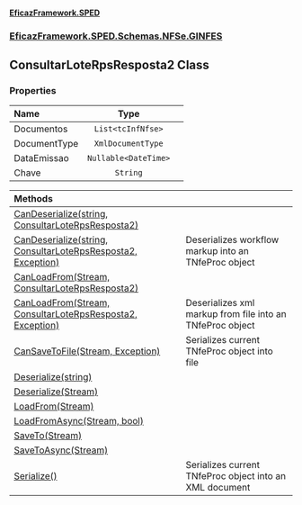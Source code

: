 #### [EficazFramework.SPED](EficazFrameworkSPED.md 'EficazFramework SPED')
### [EficazFramework.SPED.Schemas.NFSe.GINFES](EficazFramework.SPED.Schemas.NFSe.GINFES.md 'EficazFramework.SPED.Schemas.NFSe.GINFES')

## ConsultarLoteRpsResposta2 Class
### Properties

| Name | Type | |
| :--- | :---: | :--- |
| Documentos | `List<tcInfNfse>` |  |
| DocumentType | `XmlDocumentType` |  |
| DataEmissao | `Nullable<DateTime>` |  |
| Chave | `String` |  |

| Methods | |
| :--- | :--- |
| [CanDeserialize(string, ConsultarLoteRpsResposta2)](EficazFramework.SPED.Schemas.NFSe.GINFES/ConsultarLoteRpsResposta2/CanDeserialize(string,ConsultarLoteRpsResposta2).md 'EficazFramework.SPED.Schemas.NFSe.GINFES.ConsultarLoteRpsResposta2.CanDeserialize(string, EficazFramework.SPED.Schemas.NFSe.GINFES.ConsultarLoteRpsResposta2)') | |
| [CanDeserialize(string, ConsultarLoteRpsResposta2, Exception)](EficazFramework.SPED.Schemas.NFSe.GINFES/ConsultarLoteRpsResposta2/CanDeserialize(string,ConsultarLoteRpsResposta2,Exception).md 'EficazFramework.SPED.Schemas.NFSe.GINFES.ConsultarLoteRpsResposta2.CanDeserialize(string, EficazFramework.SPED.Schemas.NFSe.GINFES.ConsultarLoteRpsResposta2, System.Exception)') | Deserializes workflow markup into an TNfeProc object |
| [CanLoadFrom(Stream, ConsultarLoteRpsResposta2)](EficazFramework.SPED.Schemas.NFSe.GINFES/ConsultarLoteRpsResposta2/CanLoadFrom(Stream,ConsultarLoteRpsResposta2).md 'EficazFramework.SPED.Schemas.NFSe.GINFES.ConsultarLoteRpsResposta2.CanLoadFrom(System.IO.Stream, EficazFramework.SPED.Schemas.NFSe.GINFES.ConsultarLoteRpsResposta2)') | |
| [CanLoadFrom(Stream, ConsultarLoteRpsResposta2, Exception)](EficazFramework.SPED.Schemas.NFSe.GINFES/ConsultarLoteRpsResposta2/CanLoadFrom(Stream,ConsultarLoteRpsResposta2,Exception).md 'EficazFramework.SPED.Schemas.NFSe.GINFES.ConsultarLoteRpsResposta2.CanLoadFrom(System.IO.Stream, EficazFramework.SPED.Schemas.NFSe.GINFES.ConsultarLoteRpsResposta2, System.Exception)') | Deserializes xml markup from file into an TNfeProc object |
| [CanSaveToFile(Stream, Exception)](EficazFramework.SPED.Schemas.NFSe.GINFES/ConsultarLoteRpsResposta2/CanSaveToFile(Stream,Exception).md 'EficazFramework.SPED.Schemas.NFSe.GINFES.ConsultarLoteRpsResposta2.CanSaveToFile(System.IO.Stream, System.Exception)') | Serializes current TNfeProc object into file |
| [Deserialize(string)](EficazFramework.SPED.Schemas.NFSe.GINFES/ConsultarLoteRpsResposta2/Deserialize(string).md 'EficazFramework.SPED.Schemas.NFSe.GINFES.ConsultarLoteRpsResposta2.Deserialize(string)') | |
| [Deserialize(Stream)](EficazFramework.SPED.Schemas.NFSe.GINFES/ConsultarLoteRpsResposta2/Deserialize(Stream).md 'EficazFramework.SPED.Schemas.NFSe.GINFES.ConsultarLoteRpsResposta2.Deserialize(System.IO.Stream)') | |
| [LoadFrom(Stream)](EficazFramework.SPED.Schemas.NFSe.GINFES/ConsultarLoteRpsResposta2/LoadFrom(Stream).md 'EficazFramework.SPED.Schemas.NFSe.GINFES.ConsultarLoteRpsResposta2.LoadFrom(System.IO.Stream)') | |
| [LoadFromAsync(Stream, bool)](EficazFramework.SPED.Schemas.NFSe.GINFES/ConsultarLoteRpsResposta2/LoadFromAsync(Stream,bool).md 'EficazFramework.SPED.Schemas.NFSe.GINFES.ConsultarLoteRpsResposta2.LoadFromAsync(System.IO.Stream, bool)') | |
| [SaveTo(Stream)](EficazFramework.SPED.Schemas.NFSe.GINFES/ConsultarLoteRpsResposta2/SaveTo(Stream).md 'EficazFramework.SPED.Schemas.NFSe.GINFES.ConsultarLoteRpsResposta2.SaveTo(System.IO.Stream)') | |
| [SaveToAsync(Stream)](EficazFramework.SPED.Schemas.NFSe.GINFES/ConsultarLoteRpsResposta2/SaveToAsync(Stream).md 'EficazFramework.SPED.Schemas.NFSe.GINFES.ConsultarLoteRpsResposta2.SaveToAsync(System.IO.Stream)') | |
| [Serialize()](EficazFramework.SPED.Schemas.NFSe.GINFES/ConsultarLoteRpsResposta2/Serialize().md 'EficazFramework.SPED.Schemas.NFSe.GINFES.ConsultarLoteRpsResposta2.Serialize()') | Serializes current TNfeProc object into an XML document |
